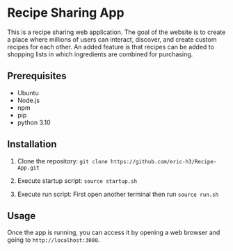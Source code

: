 # Recipe Sharing App
This is a recipe sharing web application. The goal of the website is to create a place where millions of users can interact, discover, and create custom recipes for each other. An added feature is that recipes can be added to shopping lists in which ingredients are combined for purchasing.
## Prerequisites

- Ubuntu
- Node.js
- npm
- pip
- python 3.10

## Installation

1. Clone the repository:
`git clone https://github.com/eric-h3/Recipe-App.git`

2. Execute startup script:
`source startup.sh`

3. Execute run script:
First open another terminal then run
`source run.sh`

## Usage

Once the app is running, you can access it by opening a web browser and going to `http://localhost:3000`.
